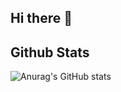 ## Hi there 👋

<!--
**afdal0204/afdal0204** is a ✨ _special_ ✨ repository because its `README.md` (this file) appears on your GitHub profile.

Here are some ideas to get you started:

- 🔭 I’m currently working on ...
- 🌱 I’m currently learning ...
- 👯 I’m looking to collaborate on ...
- 🤔 I’m looking for help with ...
- 💬 Ask me about ...
- 📫 How to reach me: ...
- 😄 Pronouns: ...
- ⚡ Fun fact: ...
-->

## Github Stats
![Anurag's GitHub stats](https://github-readme-stats.vercel.app/api?username=afdal0204&show_icons=true&theme=tokyonight&count_private=true)
